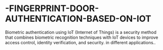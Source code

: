 # -FINGERPRINT-DOOR-AUTHENTICATION-BASED-ON-IOT
Biometric authentication using IoT (Internet of Things) is a security method that combines biometric recognition techniques with IoT devices to improve access control, identity verification, and security. in different applications..
